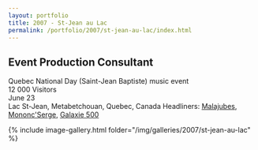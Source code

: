```yaml
---
layout: portfolio
title: 2007 - St-Jean au Lac
permalink: /portfolio/2007/st-jean-au-lac/index.html
---
```


## Event Production Consultant

Quebec National Day (Saint-Jean Baptiste) music event  
12 000 Visitors  
June 23  
Lac St-Jean, Metabetchouan, Quebec, Canada
Headliners: [Malajubes](https://malajube.bandcamp.com), [Mononc'Serge](https://www.mononc.com), [Galaxie 500](http://www.galaxie.mu)

 {% include image-gallery.html folder="/img/galleries/2007/st-jean-au-lac" %}